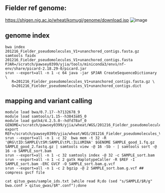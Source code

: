## Fielder ref genome:
https://shigen.nig.ac.jp/wheat/komugi/genome/download.jsp
![image](https://github.com/yongjiam/mytools_usage/assets/88641886/c9eae711-1edc-4707-bbd7-19769a3cbf64)

## genome index
```
bwa index 201216_Fielder_pseudomolecules_V1+unanchored_contigs.fasta.gz
samtools faidx 201216_Fielder_pseudomolecules_V1+unanchored_contigs.fasta
PJAR=/scratch/pawsey0399/yjia/tools/miniconda3/envs/nf-env/share/picard-2.18.29-0/picard.jar
srun --export=all -n 1 -c 64 java -jar $PJAR CreateSequenceDictionary \
   R=201216_Fielder_pseudomolecules_V1+unanchored_contigs.fasta.gz \
   O=201216_Fielder_pseudomolecules_V1+unanchored_contigs.dict
```
## mapping and variant calling
```
module load bwa/0.7.17--h7132678_9
module load samtools/1.15--h3843a85_0
module load gatk4/4.2.5.0--hdfd78af_0
GENOME=/scratch/pawsey0399/yjia/wheat/WGS/201216_Fielder_pseudomolecules_V1+unanchored_contigs.fasta.gz
export REF=/scratch/pawsey0399/yjia/wheat/WGS/201216_Fielder_pseudomolecules_V1+unanchored_contigs.fasta
srun --export=all -n 1 -c 32  bwa mem -t 32 -R '@RG\tID:SAMPLE\tSM:SAMPLE\tPL:ILLUMINA' $GENOME SAMPLE_good_1.fq.gz SAMPLE_good_2.fastq.gz | samtools view -@ 16 -Sb - | samtools sort -@ 16 -o SAMPLE_sort.bam
srun --export=all -n 1 -c 32 samtools index -@ 32 -c SAMPLE_sort.bam
srun --export=all -n 1 -c 2 gatk HaplotypeCaller -R $REF -I SAMPLE_sort.bam -ERC GVCF -O SAMPLE_sort.bam.g.vcf
srun --export=all -n 1 -c 2 bgzip -@ 2 SAMPLE_sort.bam.g.vcf ## compress gvcf file
```
```
cat qituo_gwas/sample_ids.txt |while read R;do (sed "s/SAMPLE/$R/g" bwa.conf > qituo_gwas/$R".conf");done
```
